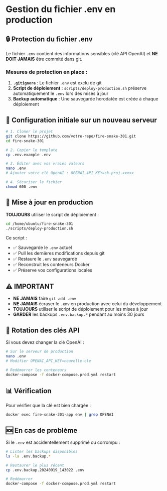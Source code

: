 # Gestion du fichier .env en production

## 🔒 Protection du fichier .env

Le fichier `.env` contient des informations sensibles (clé API OpenAI) et **NE DOIT JAMAIS** être commité dans git.

### Mesures de protection en place :

1. **`.gitignore`** : Le fichier `.env` est exclu de git
2. **Script de déploiement** : `scripts/deploy-production.sh` préserve automatiquement le `.env` lors des mises à jour
3. **Backup automatique** : Une sauvegarde horodatée est créée à chaque déploiement

## 📝 Configuration initiale sur un nouveau serveur

```bash
# 1. Cloner le projet
git clone https://github.com/votre-repo/fire-snake-301.git
cd fire-snake-301

# 2. Copier le template
cp .env.example .env

# 3. Éditer avec vos vraies valeurs
nano .env
# Ajouter votre clé OpenAI : OPENAI_API_KEY=sk-proj-xxxxx

# 4. Sécuriser le fichier
chmod 600 .env
```

## 🚀 Mise à jour en production

**TOUJOURS** utiliser le script de déploiement :

```bash
cd /home/ubuntu/fire-snake-301
./scripts/deploy-production.sh
```

Ce script :
- ✅ Sauvegarde le `.env` actuel
- ✅ Pull les dernières modifications depuis git
- ✅ Restaure le `.env` sauvegardé
- ✅ Reconstruit les conteneurs Docker
- ✅ Préserve vos configurations locales

## ⚠️ IMPORTANT

- **NE JAMAIS** faire `git add .env`
- **NE JAMAIS** écraser le `.env` en production avec celui du développement
- **TOUJOURS** utiliser le script de déploiement pour les mises à jour
- **GARDER** les backups `.env.backup.*` pendant au moins 30 jours

## 🔑 Rotation des clés API

Si vous devez changer la clé OpenAI :

```bash
# Sur le serveur de production
nano .env
# Modifier OPENAI_API_KEY=nouvelle-cle

# Redémarrer les conteneurs
docker-compose -f docker-compose.prod.yml restart
```

## 📊 Vérification

Pour vérifier que la clé est bien chargée :

```bash
docker exec fire-snake-301-app env | grep OPENAI
```

## 🆘 En cas de problème

Si le `.env` est accidentellement supprimé ou corrompu :

```bash
# Lister les backups disponibles
ls -la .env.backup.*

# Restaurer le plus récent
cp .env.backup.20240919_143022 .env

# Redémarrer
docker-compose -f docker-compose.prod.yml restart
```